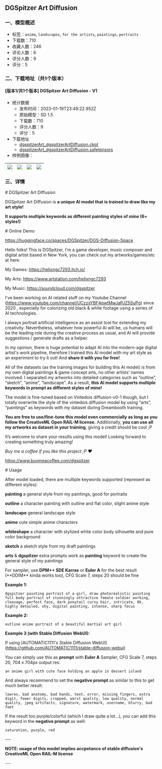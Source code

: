 ## DGSpitzer Art Diffusion
### 一、模型概述

- 标签：`anime`, `landscapes`, `for the artists`, `paintings`, `portraits`
- 下载数：710
- 收藏人数：246
- 评论人数：6
- 评分人数：9
- 评分：5

### 二、下载地址（共1个版本）

#### [版本1/共1个版本] DGSpitzer Art Diffusion - V1

- 统计数据
  - 发布时间：2023-01-19T23:49:22.952Z
  - 原始模型：SD 1.5
  - 下载数：710
  - 评分人数：9
  - 评分：5
- 下载地址
  - [dgspitzerArt_dgspitzerArtDiffusion.ckpt](https://civitai.com/api/download/models/5483?type=Model&format=PickleTensor&size=full&fp=fp16)
  - [dgspitzerArt_dgspitzerArtDiffusion.safetensors](https://civitai.com/api/download/models/5483)
- 样例图像：

| <img src="https://image.civitai.com/xG1nkqKTMzGDvpLrqFT7WA/6c2ad779-3df5-4291-1c38-fc715c16df00/width=450/43600.jpeg" /> | <img src="https://image.civitai.com/xG1nkqKTMzGDvpLrqFT7WA/a9ab07f6-b571-4217-d840-318514bcaf00/width=450/43602.jpeg" /> | <img src="https://image.civitai.com/xG1nkqKTMzGDvpLrqFT7WA/ea2e35df-5809-4972-bc47-843282f41b00/width=450/43601.jpeg" /> | <img src="https://image.civitai.com/xG1nkqKTMzGDvpLrqFT7WA/e44ecf88-7211-420f-5677-94bf194c5d00/width=450/43655.jpeg" /> |
| ---- | ---- | ---- | ---- |


### 三、详情
<p># DGSpitzer Art Diffusion</p><p>DGSpitzer Art Diffusion is <strong>a unique AI model that is trained to draw like my art style!</strong></p><p><strong>It supports multiple keywords as different painting styles of mine (6+ styles!)</strong></p><p># Online Demo</p><p><a target="_blank" rel="ugc" href="https://huggingface.co/spaces/DGSpitzer/DGS-Diffusion-Space">https://huggingface.co/spaces/DGSpitzer/DGS-Diffusion-Space</a></p><p>Hello folks! This is DGSpitzer, I'm a game developer, music composer and digital artist based in New York, you can check out my artworks/games/etc at here:</p><p>My Games: <a target="_blank" rel="ugc" href="https://helixngc7293.itch.io/"><u>https://helixngc7293.itch.io/</u></a></p><p>My Arts: <a target="_blank" rel="ugc" href="https://www.artstation.com/helixngc7293"><u>https://www.artstation.com/helixngc7293</u></a></p><p>My Music: <a target="_blank" rel="ugc" href="https://soundcloud.com/dgspitzer"><u>https://soundcloud.com/dgspitzer</u></a></p><p>I've been working on AI related stuff on my Youtube Channel (<a target="_blank" rel="ugc" href="https://www.youtube.com/channel/UCzzsYBF4qwtMwJaPJZ5SuPg">https://www.youtube.com/channel/UCzzsYBF4qwtMwJaPJZ5SuPg</a>) since 2020 , especially for colorizing old black &amp; white footage using a series of AI technologies.</p><p>I always portrait artificial intelligence as an assist tool for extending my creativity. Nevertheless, whatever how powerful AI will be, us humans will be the leading role during the creative process as usual, and AI will provide suggestions / generate drafts as a helper.</p><p>In my opinion, there is huge potential to adapt AI into the modern-age digital artist's work pipeline, therefore I trained this AI model with my art style as an experiment to try it out! And <strong>share it with you for free!</strong></p><p>All of the datasets (as the training images for building this AI model) is from my own digital paintings &amp; game concept arts, no other artists’ names involved. I separated my artworks into detailed categories such as “outline”, “sketch”, “anime”, “landscape”. As a result, <strong>this AI model supports multiple keywords in prompt as different styles of mine!</strong></p><p>The model is fine-tuned based on Vintedois diffusion-v0-1 though, but I totally overwrite the style of the vintedois diffusion model by using “arts”, “paintings” as keywords with my dataset during Dreambooth training.</p><p><strong>You are free to use/fine-tune this model even commercially as long as you follow the CreativeML Open RAIL-M license.</strong> Additionally, <strong>you can use all my artworks as dataset in your training</strong>, giving a credit should be cool ;P</p><p>It’s welcome to share your results using this model! Looking forward to creating something truly amazing!</p><p><em>Buy me a coffee if you like this project ;P ♥</em></p><p><a target="_blank" rel="ugc" href="https://www.buymeacoffee.com/dgspitzer">https://www.buymeacoffee.com/dgspitzer</a></p><p></p><p># Usage</p><p>After model loaded, there are multiple keywords supported (represent as different styles):</p><p><strong>painting</strong> a general style from my paintings, good for portraits</p><p><strong>outline</strong> a character painting with outline and flat color, slight anime style</p><p><strong>landscape</strong> general landscape style</p><p><strong>anime</strong> cute simple anime characters</p><p><strong>whiteshape</strong> a character with stylized white color body silhouette and pure color background</p><p><strong>sketch</strong> a sketch style from my draft paintings</p><p><strong>arts</strong> &amp; <strong>dgspitzer</strong> extra prompts work as <strong>painting</strong> keyword to create the general style of my paintings</p><p>For sampler, use <strong>DPM++ SDE Karras</strong> or <strong>Euler A</strong> for the best result (**DDIM** kinda works too), CFG Scale 7, steps 20 should be fine</p><p><strong>Example 1:</strong></p><pre><code>dgspitzer painting portrait of a girl, draw photorealistic painting full body portrait of stunningly attractive female soldier working, cleavage, perfect face, dark ponytail curvy hair, intricate, 8k, highly detailed, shy, digital painting, intense, sharp focus</code></pre><p><strong>Example 2:</strong></p><pre><code>outline anime portrait of a beautiful martial art girl</code></pre><p><strong>Example 3 (with Stable Diffusion WebUI):</strong></p><p>If using [AUTOMATIC1111's Stable Diffusion WebUI](<a target="_blank" rel="ugc" href="https://github.com/AUTOMATIC1111/stable-diffusion-webui">https://github.com/AUTOMATIC1111/stable-diffusion-webui</a>)</p><p>You can simply use this as <strong>prompt</strong> with <strong>Euler A</strong> Sampler, CFG Scale 7, steps 20, 704 x 704px output res:</p><pre><code>an anime girl with cute face holding an apple in dessert island</code></pre><p>And always recommend to set the <strong>negative prompt</strong> as similar to this to get much better result:</p><pre><code>lowres, bad anatomy, bad hands, text, error, missing fingers, extra digit, fewer digits, cropped, worst quality, low quality, normal quality, jpeg artifacts, signature, watermark, username, blurry, bad feet</code></pre><p>If the result too purple/colorful (which I draw quite a lot...), you can add this keyword in the <strong>negative prompt</strong> as well:</p><pre><code>saturation, purple, red</code></pre><p>---</p><p><strong>NOTE: usage of this model implies accpetance of stable diffusion's CreativeML Open RAIL-M license</strong></p><p>---</p><p></p>